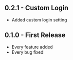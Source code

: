 ## 0.2.1 - Custom Login
* Added custom login setting

## 0.1.0 - First Release
* Every feature added
* Every bug fixed
